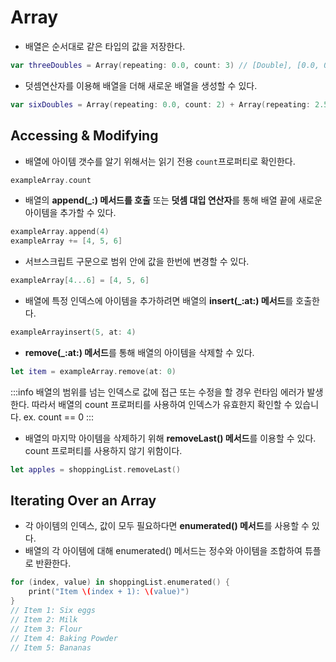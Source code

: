 # Array

- 배열은 순서대로 같은 타입의 값을 저장한다.

```swift
var threeDoubles = Array(repeating: 0.0, count: 3) // [Double], [0.0, 0.0, 0.0]
```

- 덧셈연산자를 이용해 배열을 더해 새로운 배열을 생성할 수 있다.

```swift
var sixDoubles = Array(repeating: 0.0, count: 2) + Array(repeating: 2.5, count: 3)  // [Double], [0.0, 0.0, 2.5, 2.5]
```

## Accessing & Modifying

- 배열에 아이템 갯수를 알기 위해서는 읽기 전용 `count`프로퍼티로 확인한다.

```swift
exampleArray.count
```

- 배열의 **append(\_:) 메서드를 호출** 또는 **덧셈 대입 연산자**를 통해 배열 끝에 새로운 아이템을 추가할 수 있다.

```swift
exampleArray.append(4)
exampleArray += [4, 5, 6]
```

- 서브스크립트 구문으로 범위 안에 값을 한번에 변경할 수 있다.

```swift
exampleArray[4...6] = [4, 5, 6]
```

- 배열에 특정 인덱스에 아이템을 추가하려면 배열의 **insert(\_:at:) 메서드**를 호출한다.

```swift
exampleArrayinsert(5, at: 4)
```

- **remove(\_:at:) 메서드**를 통해 배열의 아이템을 삭제할 수 있다.

```swift
let item = exampleArray.remove(at: 0)
```

:::info
배열의 범위를 넘는 인덱스로 값에 접근 또는 수정을 할 경우 런타임 에러가 발생한다.
따라서 배열의 count 프로퍼티를 사용하여 인덱스가 유효한지 확인할 수 있습니다.
ex. count == 0
:::

- 배열의 마지막 아이템을 삭제하기 위해 **removeLast() 메서드**를 이용할 수 있다. count 프로퍼티를 사용하지 않기 위함이다.

```swift
let apples = shoppingList.removeLast()
```

## Iterating Over an Array

- 각 아이템의 인덱스, 값이 모두 필요하다면 **enumerated() 메서드**를 사용할 수 있다.
- 배열의 각 아이템에 대해 enumerated() 메서드는 정수와 아이템을 조합하여 튜플로 반환한다.

```swift
for (index, value) in shoppingList.enumerated() {
    print("Item \(index + 1): \(value)")
}
// Item 1: Six eggs
// Item 2: Milk
// Item 3: Flour
// Item 4: Baking Powder
// Item 5: Bananas
```
